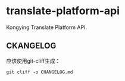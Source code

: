 # translate-platform-api
Kongying Translate Platform API.

## CKANGELOG

应该使用git-cliff生成：

```shell
git cliff -o CHANGELOG.md
```